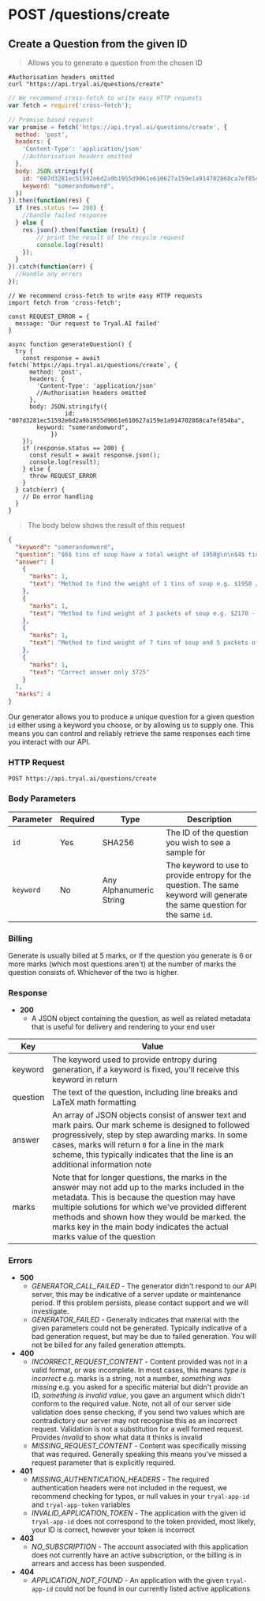 # <span class="post">POST</span> /questions/create

## Create a Question from the given ID

> Allows you to generate a question from the chosen ID

```shell
#Authorisation headers omitted
curl "https://api.tryal.ai/questions/create"
```

```javascript
// We recommend cross-fetch to write easy HTTP requests
var fetch = require('cross-fetch');

// Promise based request
var promise = fetch('https://api.tryal.ai/questions/create', {
  method: 'post',
  headers: {
    'Content-Type': 'application/json'
    //Authorisation headers omitted
  }, 
  body: JSON.stringify({
    id: "007d3281ec51592e6d2a9b1955d9061e610627a159e1a914702868ca7ef854ba",
    keyword: "somerandomword",
  })
}).then(function(res) {
  if (res.status !== 200) {
    //handle failed response
  } else {
    res.json().then(function (result) {
        // print the result of the recycle request
    	console.log(result)
    });
  }
}).catch(function(err) {
  //Handle any errors
});
```

```javascript--ESNext
// We recommend cross-fetch to write easy HTTP requests
import fetch from 'cross-fetch';

const REQUEST_ERROR = {
  message: 'Our request to Tryal.AI failed'
}

async function generateQuestion() {
  try {
    const response = await fetch(`https://api.tryal.ai/questions/create`, {
      method: 'post',
      headers: {
        'Content-Type': 'application/json'
        //Authorisation headers omitted
      },
      body: JSON.stringify({
				id: "007d3281ec51592e6d2a9b1955d9061e610627a159e1a914702868ca7ef854ba",
        keyword: "somerandomword",
			})
    });
    if (response.status == 200) {
      const result = await response.json();
      console.log(result);
    } else {
      throw REQUEST_ERROR
    }
  } catch(err) {
    // Do error handling
  }
}
```

> The body below shows the result of this request

```json
{
  "keyword": "somerandomword",
  "question": "$6$ tins of soup have a total weight of 1950g\n\n$4$ tins of soup and $3$ packets of soup have a total weight of 2170g\n\nWork out the total weight of 7 tins of soup and 5 packets of soup\n\n\n\n",
  "answer": [
    {
      "marks": 1,
      "text": "Method to find the weight of 1 tins of soup e.g. $1950 / 6$ (325)"
    },
    {
      "marks": 1,
      "text": "Method to find weight of 3 packets of soup e.g. $2170 - 1300 = 870$"
    },
    {
      "marks": 1,
      "text": "Method to find weight of 7 tins of soup and 5 packets of soup $7 \\times 325$, $5 \\time 290$"
    },
    {
      "marks": 1,
      "text": "Correct answer only 3725"
    }
  ],
  "marks": 4
}
```

Our generator allows you to produce a unique question for a given question `id` either using a keyword you choose, or by allowing us to supply one. This means you can control and reliably retrieve the same responses each time you interact with our API. 

### HTTP Request

`POST https://api.tryal.ai/questions/create`


### Body Parameters

Parameter | Required | Type | Description 
--------- | ------- | ----- | -----------
`id` | Yes | SHA256 | The ID of the question you wish to see a sample for
`keyword` | No | Any Alphanumeric String | The keyword to use to provide entropy for the question. The same keyword will generate the same question for the same `id`.

### Billing

Generate is usually billed at 5 marks, or if the question you generate is 6 or more marks (which most questions aren't) at the number of marks the question consists of. Whichever of the two is higher.

### Response

- **200**
  - A JSON object containing the question, as well as related metadata that is useful for delivery and rendering to your end user

Key | Value
--- | -----
keyword | The keyword used to provide entropy during generation, if a keyword is fixed, you'll receive this keyword in return
question | The text of the question, including line breaks and LaTeX math formatting
answer | An array of JSON objects consist of answer text and mark pairs. Our mark scheme is designed to followed progressively, step by step awarding marks. In some cases, marks will return `0` for a line in the mark scheme, this typically indicates that the line is an additional information note
marks | Note that for longer questions, the marks in the answer may not add up to the marks included in the metadata. This is because the question may have multiple solutions for which we've provided different methods and shown how they would be marked. the marks key in the main body indicates the actual marks value of the question


### Errors
- **500**
  - *GENERATOR_CALL_FAILED* - The generator didn't respond to our API server, this may be indicative of a server
    update or maintenance period. If this problem persists, please contact support and we will investigate.
  - *GENERATOR_FAILED* - Generally indicates that material with the given parameters could not be generated. Typically indicative of a bad generation request, but may be due to failed generation. You will not be billed for any failed generation attempts.
- **400**
  - *INCORRECT_REQUEST_CONTENT* - Content provided was not in a valid format, or was incomplete. In 
    most cases, this means *type is incorrect* e.g. marks is a string, not a number, *something was missing*
    e.g. you asked for a specific material but didn't provide an ID, *something is invalid value*, you gave
    an argument which didn't conform to the required value.
    Note, not all of our server side validation does sense checking, if you send two values which are contradictory
    our server may not recognise this as an incorrect request. Validation is not a substitution for a well formed
    request. Provides *invalid* to show what data it thinks is invalid
  - *MISSING_REQUEST_CONTENT* - Content was specifically missing that was required. Generally speaking this means
    you've missed a request parameter that is explicitly required.
- **401**
  - *MISSING_AUTHENTICATION_HEADERS* - The required authentication headers were not included in the
    request, we recommend checking for typos, or null values in your `tryal-app-id` and `tryal-app-token`
    variables
  - *INVALID_APPLICATION_TOKEN* - The application with the given id `tryal-app-id` does not correspond to
    the token provided, most likely, your ID is correct, however your token is incorrect
- **403**
  - *NO_SUBSCRIPTION* - The account associated with this application does not currently have an active
    subscription, or the billing is in arrears and access has been suspended.
- **404**
  - *APPLICATION_NOT_FOUND* - An application with the given `tryal-app-id` could not be found in our
    currently listed active applications

